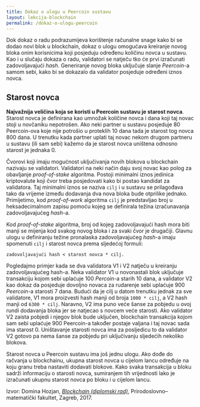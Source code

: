```yaml
---
title: Dokaz o ulogu u Peercoin sustavu
layout: lekcija-blockchain
permalink: /dokaz-o-ulogu-peercoin
---
```


Dok dokaz o radu podrazumijeva korištenje računalne snage kako bi se dodao novi blok u blockchain, dokaz o ulogu omogućava kreiranje novog bloka onim korisnicima koji posjeduju određenu količinu novca u sustavu. Kao i u slučaju dokaza o radu, validatori se natječu tko će prvi izračunati zadovoljavajući *hash*. Generiranje novog bloka uključuje slanje *Peercoin*-a samom sebi, kako bi se dokazalo da validator posjeduje određeni iznos novca.

## Starost novca

**Najvažnija veličina koja se koristi u Peercoin sustavu je starost novca**. Starost novca je definirana kao umnožak količine novca i dana koji taj novac stoji u novčaniku nepotrošen. Ako neki partner u sustavu posjeduje 80 Peercoin-ova koje nije potrošio u proteklih 10 dana tada je starost tog novca 800 dana. U trenutku kada partner uplati taj novac nekom drugom partneru u sustavu (ili sam sebi) kažemo da je starost novca uništena odnosno starost je jednaka 0.

Čvorovi koji imaju mogućnost uključivanja novih blokova u blockchain nazivaju se validatori. Validatori na neki način daju svoj novac kao polog za obavljanje *proof-of-stake* algoritma. Postoji minimalni iznos jedinica kriptovalute koji čvor treba posjedovati kako bi postao kandidat za validatora. Taj minimalni iznos se naziva `cilj` i u sustavu se prilagođava tako da vrijeme između dodavanja dva nova bloka bude otprilike jednako. Primijetimo, kod *proof-of-work* algoritma `cilj` je predstavljao broj u heksadecimalnom zapisu pomoću kojeg se definirala težina izračunavanja zadovoljavajućeg *hash*-a.

Kod *proof-of-stake* algoritma, broj od kojeg zadovoljavajući hash mora biti manji se mijenja kod svakog novog bloka i za svaki čvor je drugačiji. Glavnu ulogu u definiranju težine pronalaska zadovoljavajućeg *hash*-a imaju spomenuti `cilj` i starost novca prema sljedećoj formuli:


```
zadovoljavajući hash < starost novca * cilj.
```

Pogledajmo primjer kada se dva validatora V1 i V2 natječu u kreiranju zadovoljavajućeg hash-a. Neka validator V1 u novonastali blok uključuje transakciju kojom sebi uplaćuje 100 *Percoin*-a starih 10 dana, a validator V2 kao dokaz da posjeduje dovoljno novaca za rudarenje sebi uplaćuje 900 *Peercoin*-a starosti 7 dana. Budući da je cilj u datom trenutku jednak za sve validatore, V1 mora proizvesti hash manji od broja `1000 * cilj`, a V2 hash manji od `6300 * cilj`. Naravno, V2 ima puno veće šanse za pobjedu u ovoj rundi dodavanja bloka jer se natjecao s novcem veće starosti. Ako validator V2 zaista pobjedi i njegov blok bude uključen, blockchain transakcija kojom sam sebi uplaćuje 900 Peercoin-a također postaje valjana i taj novac sada ima starost 0. Uništavanje starosti novca ima za posljedicu to da validator V2 gotovo pa nema šanse za pobjedu pri uključivanju sljedećih nekoliko blokova.

Starost novca u Peercoin sustavu ima još jednu ulogu. Ako dođe do račvanja u blockchainu, ukupna starost novca u cijelom lancu određuje na koju granu treba nastaviti dodavati blokove. Kako svaka transakcija u bloku sadrži informaciju o starosti novca, sumiranjem tih vrijednosti lako je izračunati ukupnu starost novca po bloku i u cijelom lancu.


Izvor: Domina Hozjan, [*Blockchain (diplomski rad)*](https://zir.nsk.hr/islandora/object/pmf%3A779/datastream/PDF/view), Prirodoslovno–matematički fakultet, Zagreb, 2017.
